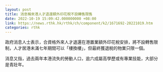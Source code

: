 ```yaml
---
layout: post
title: 消息稱來港人才退還額外印花稅不設轉售限售
date: 2022-10-19 15:09:42.000000000 +08:00
link: https://news.rthk.hk/rthk/ch/component/k2/1671692-20221019.htm
categories: rthk
---
```


政府消息人士表示，合資格外來人才退還在港置業額外印花稅安排，將不設轉售限制，人才居港未滿七年期間可以「樓換樓」，但最終獲退稅的物業只限一個。

消息又指，過去兩年本港流失的勞動人口，逾六成屬高學歷或有專業技能，大部分是青壯年。
